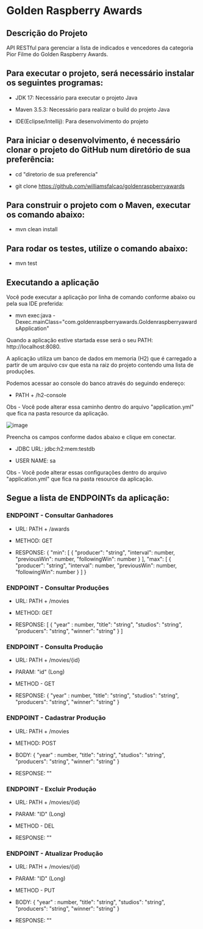 # Golden Raspberry Awards

 <h2>Descrição do Projeto</h2>
API RESTful para gerenciar a lista de indicados e vencedores da categoria Pior Filme do Golden Raspberry Awards.

<h2>Para executar o projeto, será necessário instalar os seguintes programas:</h2>

- JDK 17: Necessário para executar o projeto Java

- Maven 3.5.3: Necessário para realizar o build do projeto Java
 
- IDE(Eclipse/Intellij): Para desenvolvimento do projeto

<h2>Para iniciar o desenvolvimento, é necessário clonar o projeto do GitHub num diretório de sua preferência:</h2>

- cd "diretorio de sua preferencia"

- git clone https://github.com/williamsfalcao/goldenraspberryawards

<h2>Para construir o projeto com o Maven, executar os comando abaixo:</h2>

- mvn clean install

<h2>Para rodar os testes, utilize o comando abaixo:</h2>

- mvn test

<h2>Executando a aplicação</h2>
Você pode executar a aplicação por linha de comando conforme abaixo ou pela sua IDE preferida:

- mvn exec:java -Dexec.mainClass="com.goldenraspberryawards.GoldenraspberryawardsApplication"

Quando a aplicação estive startada esse será o seu PATH: http://localhost:8080.

A aplicação utiliza um banco de dados em memoria (H2) que é carregado a partir de um arquivo csv que esta na raiz do projeto contendo uma lista de produções.

Podemos acessar ao console do banco através do seguindo endereço:

- PATH + /h2-console

Obs - Você pode alterar essa caminho dentro do arquivo "application.yml" que fica na pasta resource da aplicação.

![image](https://github.com/williamsfalcao/goldenraspberryawards/assets/25464585/47b07e10-6015-41ae-9bdc-305d458e9ea3)

Preencha os campos conforme dados abaixo e clique em conectar.

- JDBC URL: jdbc:h2:mem:testdb
  
- USER NAME: sa
  
Obs - Você pode alterar essas configurações dentro do arquivo "application.yml" que fica na pasta resource da aplicação.

<h2>Segue a lista de ENDPOINTs da aplicação:</h2>

<h3>ENDPOINT - Consultar Ganhadores</h3>

- URL: PATH + /awards

- METHOD: GET
  
- RESPONSE: {
              "min": [
                      {
                        "producer": "string",
                        "interval": number,
                        "previousWin": number,
                        "followingWin": number
                      }
                    ],
            "max": [
                     {
                        "producer": "string",
                        "interval": number,
                        "previousWin": number,
                        "followingWin": number
                    }
                  ]
            }

<h3>ENDPOINT - Consultar Produções</h3>

- URL: PATH + /movies
  
- METHOD: GET
  
- RESPONSE: [
              {
                "year" : number,
                "title": "string",
                "studios": "string",
                "producers": "string",
                "winner": "string"
              }
            ]

<h3>ENDPOINT -  Consulta Produção</h3>

- URL: PATH + /movies/{id}
  
- PARAM: "id" (Long)
  
- METHOD - GET
  
- RESPONSE: {
          "year" : number,
          "title": "string",
          "studios": "string",
          "producers": "string",
          "winner": "string"
        }

<h3>ENDPOINT - Cadastrar Produção</h3>

- URL: PATH + /movies
  
- METHOD: POST
  
- BODY:
  {
        "year" : number,
        "title": "string",
        "studios": "string",
        "producers": "string",
        "winner": "string"
      }
  
- RESPONSE: ""

<h3>ENDPOINT - Excluir Produção</h3>

- URL: PATH + /movies/{id}
  
- PARAM: "ID" (Long)
  
- METHOD - DEL
  
- RESPONSE: ""

<h3>ENDPOINT - Atualizar Produção</h3>

- URL: PATH + /movies/{id}
  
- PARAM: "ID" (Long)
  
- METHOD - PUT
  
- BODY: {
        "year" : number,
        "title": "string",
        "studios": "string",
        "producers": "string",
        "winner": "string"
      }
  
- RESPONSE: ""


